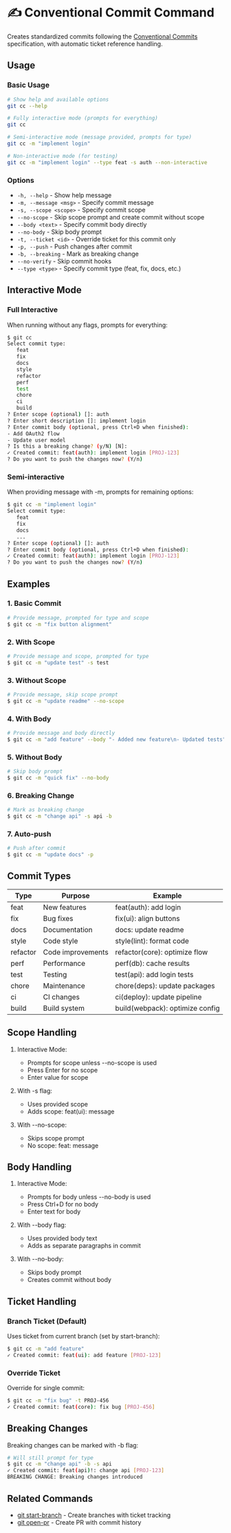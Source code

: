 # ✍️ Conventional Commit Command

Creates standardized commits following the [Conventional Commits](https://www.conventionalcommits.org/) specification, with automatic ticket reference handling.

## Usage

### Basic Usage

```bash
# Show help and available options
git cc --help

# Fully interactive mode (prompts for everything)
git cc

# Semi-interactive mode (message provided, prompts for type)
git cc -m "implement login"

# Non-interactive mode (for testing)
git cc -m "implement login" --type feat -s auth --non-interactive
```

### Options

- `-h, --help` - Show help message
- `-m, --message <msg>` - Specify commit message
- `-s, --scope <scope>` - Specify commit scope
- `--no-scope` - Skip scope prompt and create commit without scope
- `--body <text>` - Specify commit body directly
- `--no-body` - Skip body prompt
- `-t, --ticket <id>` - Override ticket for this commit only
- `-p, --push` - Push changes after commit
- `-b, --breaking` - Mark as breaking change
- `--no-verify` - Skip commit hooks
- `--type <type>` - Specify commit type (feat, fix, docs, etc.)

## Interactive Mode

### Full Interactive

When running without any flags, prompts for everything:

```bash
$ git cc
Select commit type:
   feat
   fix
   docs
   style
   refactor
   perf
   test
   chore
   ci
   build
? Enter scope (optional) []: auth
? Enter short description []: implement login
? Enter commit body (optional, press Ctrl+D when finished):
- Add OAuth2 flow
- Update user model
? Is this a breaking change? (y/N) [N]:
✓ Created commit: feat(auth): implement login [PROJ-123]
? Do you want to push the changes now? (Y/n)
```

### Semi-interactive

When providing message with -m, prompts for remaining options:

```bash
$ git cc -m "implement login"
Select commit type:
   feat
   fix
   docs
   ...
? Enter scope (optional) []: auth
? Enter commit body (optional, press Ctrl+D when finished):
✓ Created commit: feat(auth): implement login [PROJ-123]
? Do you want to push the changes now? (Y/n)
```

## Examples

### 1. Basic Commit

```bash
# Provide message, prompted for type and scope
$ git cc -m "fix button alignment"
```

### 2. With Scope

```bash
# Provide message and scope, prompted for type
$ git cc -m "update test" -s test
```

### 3. Without Scope

```bash
# Provide message, skip scope prompt
$ git cc -m "update readme" --no-scope
```

### 4. With Body

```bash
# Provide message and body directly
$ git cc -m "add feature" --body "- Added new feature\n- Updated tests"
```

### 5. Without Body

```bash
# Skip body prompt
$ git cc -m "quick fix" --no-body
```

### 6. Breaking Change

```bash
# Mark as breaking change
$ git cc -m "change api" -s api -b
```

### 7. Auto-push

```bash
# Push after commit
$ git cc -m "update docs" -p
```

## Commit Types

| Type | Purpose | Example |
|------|---------|---------|
| feat | New features | feat(auth): add login |
| fix | Bug fixes | fix(ui): align buttons |
| docs | Documentation | docs: update readme |
| style | Code style | style(lint): format code |
| refactor | Code improvements | refactor(core): optimize flow |
| perf | Performance | perf(db): cache results |
| test | Testing | test(api): add login tests |
| chore | Maintenance | chore(deps): update packages |
| ci | CI changes | ci(deploy): update pipeline |
| build | Build system | build(webpack): optimize config |

## Scope Handling

1. Interactive Mode:
   - Prompts for scope unless --no-scope is used
   - Press Enter for no scope
   - Enter value for scope

2. With -s flag:
   - Uses provided scope
   - Adds scope: feat(ui): message

3. With --no-scope:
   - Skips scope prompt
   - No scope: feat: message

## Body Handling

1. Interactive Mode:
   - Prompts for body unless --no-body is used
   - Press Ctrl+D for no body
   - Enter text for body

2. With --body flag:
   - Uses provided body text
   - Adds as separate paragraphs in commit

3. With --no-body:
   - Skips body prompt
   - Creates commit without body

## Ticket Handling

### Branch Ticket (Default)
Uses ticket from current branch (set by start-branch):
```bash
$ git cc -m "add feature"
✓ Created commit: feat(ui): add feature [PROJ-123]
```

### Override Ticket
Override for single commit:
```bash
$ git cc -m "fix bug" -t PROJ-456
✓ Created commit: feat(core): fix bug [PROJ-456]
```

## Breaking Changes

Breaking changes can be marked with -b flag:

```bash
# Will still prompt for type
$ git cc -m "change api" -b -s api
✓ Created commit: feat(api)!: change api [PROJ-123]
BREAKING CHANGE: Breaking changes introduced
```

## Related Commands

- [git start-branch](start-branch.md) - Create branches with ticket tracking
- [git open-pr](open-pr.md) - Create PR with commit history
